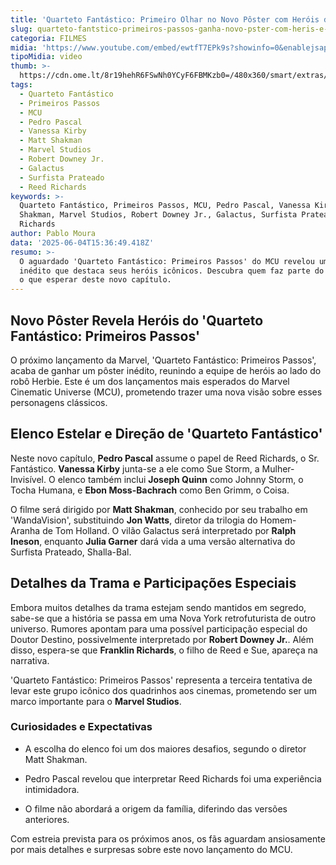 ```yaml
---
title: 'Quarteto Fantástico: Primeiro Olhar no Novo Pôster com Heróis do MCU'
slug: quarteto-fantstico-primeiros-passos-ganha-novo-pster-com-heris-e-mais
categoria: FILMES
midia: 'https://www.youtube.com/embed/ewtfT7EPk9s?showinfo=0&enablejsapi=1'
tipoMidia: video
thumb: >-
  https://cdn.ome.lt/8r19hehR6FSwNh0YCyF6FBMKzb0=/480x360/smart/extras/conteudos/omelete_THUMB_-_2025-06-04T114745.682.png
tags:
  - Quarteto Fantástico
  - Primeiros Passos
  - MCU
  - Pedro Pascal
  - Vanessa Kirby
  - Matt Shakman
  - Marvel Studios
  - Robert Downey Jr.
  - Galactus
  - Surfista Prateado
  - Reed Richards
keywords: >-
  Quarteto Fantástico, Primeiros Passos, MCU, Pedro Pascal, Vanessa Kirby, Matt
  Shakman, Marvel Studios, Robert Downey Jr., Galactus, Surfista Prateado, Reed
  Richards
author: Pablo Moura
data: '2025-06-04T15:36:49.418Z'
resumo: >-
  O aguardado 'Quarteto Fantástico: Primeiros Passos' do MCU revelou um pôster
  inédito que destaca seus heróis icônicos. Descubra quem faz parte do elenco e
  o que esperar deste novo capítulo.
---
```


## Novo Pôster Revela Heróis do 'Quarteto Fantástico: Primeiros Passos'

<blockquote class="twitter-tweet"><a href="https://twitter.com/user/status/1930002753444819118"></a></blockquote>

O próximo lançamento da Marvel, 'Quarteto Fantástico: Primeiros Passos', acaba de ganhar um pôster inédito, reunindo a equipe de heróis ao lado do robô Herbie. Este é um dos lançamentos mais esperados do Marvel Cinematic Universe (MCU), prometendo trazer uma nova visão sobre esses personagens clássicos.

## Elenco Estelar e Direção de 'Quarteto Fantástico'

Neste novo capítulo, **Pedro Pascal** assume o papel de Reed Richards, o Sr. Fantástico. **Vanessa Kirby** junta-se a ele como Sue Storm, a Mulher-Invisível. O elenco também inclui **Joseph Quinn** como Johnny Storm, o Tocha Humana, e **Ebon Moss-Bachrach** como Ben Grimm, o Coisa.

O filme será dirigido por **Matt Shakman**, conhecido por seu trabalho em 'WandaVision', substituindo **Jon Watts**, diretor da trilogia do Homem-Aranha de Tom Holland. O vilão Galactus será interpretado por **Ralph Ineson**, enquanto **Julia Garner** dará vida a uma versão alternativa do Surfista Prateado, Shalla-Bal.

## Detalhes da Trama e Participações Especiais

Embora muitos detalhes da trama estejam sendo mantidos em segredo, sabe-se que a história se passa em uma Nova York retrofuturista de outro universo. Rumores apontam para uma possível participação especial do Doutor Destino, possivelmente interpretado por **Robert Downey Jr.**. Além disso, espera-se que **Franklin Richards**, o filho de Reed e Sue, apareça na narrativa.

'Quarteto Fantástico: Primeiros Passos' representa a terceira tentativa de levar este grupo icônico dos quadrinhos aos cinemas, prometendo ser um marco importante para o **Marvel Studios**.

### Curiosidades e Expectativas

- A escolha do elenco foi um dos maiores desafios, segundo o diretor Matt Shakman.

- Pedro Pascal revelou que interpretar Reed Richards foi uma experiência intimidadora.

- O filme não abordará a origem da família, diferindo das versões anteriores.

Com estreia prevista para os próximos anos, os fãs aguardam ansiosamente por mais detalhes e surpresas sobre este novo lançamento do MCU.

